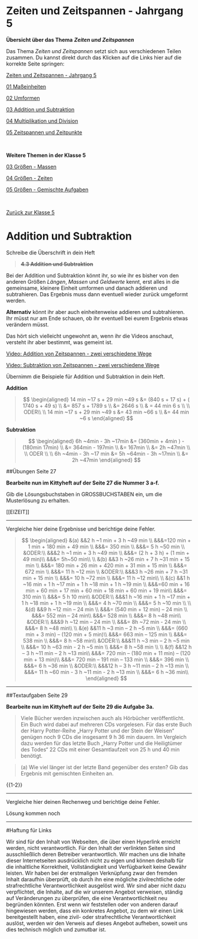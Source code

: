 <!--
author: Susanne Suckfüll
email: su-aes@masannek.de
language: de
narrator: German Female
script: url.js

View this file on https://liascript.github.io/course/?https://raw.githubusercontent.com/SUC-AES/Mathematik-5/master/2_Massen_1.md
-->

# Zeiten und Zeitspannen - Jahrgang 5


**Übersicht über das Thema** ***Zeiten und Zeitspannen***

Das Thema *Zeiten und Zeitspannen* setzt sich aus verschiedenen Teilen zusammen. Du kannst direkt durch das Klicken auf die Links hier auf die korrekte Seite springen:

[Zeiten und Zeitspannen - Jahrgang 5](https://liascript.github.io/course/?https://raw.githubusercontent.com/SUC-AES/Mathe-Webseite/master/Klasse_05/04_Zeiten_und_Zeitspannen/M-05-04-Zeiten_und_Zeitspannen.md#1)

[01 Maßeinheiten](https://liascript.github.io/course/?https://raw.githubusercontent.com/SUC-AES/Mathe-Webseite/master/Klasse_05/04_Zeiten_und_Zeitspannen/01_MaBeinheiten/M-05-04-01-MaBeinheiten.md#2)

[02 Umformen](https://liascript.github.io/course/?https://raw.githubusercontent.com/SUC-AES/Mathe-Webseite/master/Klasse_05/04_Zeiten_und_Zeitspannen/02_Umformen/M-05-04-02-Umformen.md#2)

[03 Addition und Subtraktion](https://liascript.github.io/course/?https://raw.githubusercontent.com/SUC-AES/Mathe-Webseite/master/Klasse_05/04_Zeiten_und_Zeitspannen/03_Addition_und_Subtraktion/M-05-04-03-Addition_und_Subtraktion.md#2)

[04 Multiplikation und Division](https://liascript.github.io/course/?https://raw.githubusercontent.com/SUC-AES/Mathe-Webseite/master/Klasse_05/04_Zeiten_und_Zeitspannen/04_Multiplikation_und_Division/M-05-04-04-Multiplikation_und_Division.md#1)

[05 Zeitspannen und Zeitpunkte](https://liascript.github.io/course/?https://raw.githubusercontent.com/SUC-AES/Mathe-Webseite/master/Klasse_05/04_Zeiten_und_Zeitspannen/05_Berechnen_von_Zeitdauern/M-05-04-05-Zeitspannen_und_Zeitpunkt.md#2)

$\qquad$

**Weitere Themen in der Klasse 5**

[03 Größen - Massen](https://liascript.github.io/course/?https://raw.githubusercontent.com/SUC-AES/Mathe-Webseite/master/Klasse_05/03_Massen/M-05-03-Massen.md#1)

[04 Größen - Zeiten](https://liascript.github.io/course/?https://raw.githubusercontent.com/SUC-AES/Mathe-Webseite/master/Klasse_05/04_Zeiten_und_Zeitspannen/M-05-04-Zeiten_und_Zeitspannen.md#2)

[05 Größen - Gemischte Aufgaben](https://liascript.github.io/course/?https://raw.githubusercontent.com/SUC-AES/Mathe-Webseite/master/Klasse_05/05_Alle_GroeBen/M-05-05-Alle_GroeBen.md#2)

$\qquad$

[Zurück zur Klasse 5](https://liascript.github.io/course/?https://raw.githubusercontent.com/SUC-AES/Mathe-Webseite/master/Klasse_05/M05_Themen.md#2)




# Addition und Subtraktion

Schreibe die Überschrift in dein Heft

>  **~~4.3 Addition und Subtraktion~~**

Bei der Addition und Subtraktion könnt ihr, so wie ihr es bisher von den anderen Größen *Längen*, *Massen* und *Geldwerte* kennt, erst alles in die gemeinsame, kleinere Einheit umformen und danach addieren und subtrahieren. Das Ergebnis muss dann eventuell wieder zurück umgeformt werden.

**Alternativ** könnt ihr aber auch einheitenweise addieren und subtrahieren. Ihr müsst nur am Ende schauen, ob ihr eventuell bei eurem Ergebnis etwas verändern müsst.

Das hört sich vielleicht ungewohnt an, wenn ihr die Videos anschaut, versteht ihr aber bestimmt, was gemeint ist.

[Video: Addition von Zeitspannen - zwei verschiedene Wege](https://aesmaintalde-my.sharepoint.com/:v:/g/personal/susanne_suckfuell_aes-maintal_de/ETI25pe_HghOq-ebtgC4qZwBa4cgl9lQnYkZskynY9GYgA?e=UdxKkf)

[Video: Subtraktion von Zeitspannen - zwei verschiedene Wege](https://aesmaintalde-my.sharepoint.com/:v:/g/personal/susanne_suckfuell_aes-maintal_de/EeAiA_QsR7xKrPZdRKXtYlABcz24u6oL94D0d8W4QsbBkQ?e=3caywJ)

Übernimm die Beispiele für Addition und Subtraktion in dein Heft.

**Addition**

> $$
\begin{aligned}
14 min ~17 s + 29 min ~49 s &= (840 s + 17 s) + ( 1740 s + 49 s) \\
&= 857 s + 1789 s \\
&= 2646 s \\
& = 44 min 6 s \\ \\
ODER\\ \\
14 min ~17 s + 29 min ~49 s &= 43 min ~66 s \\
&= 44 min ~6 s
\end{aligned}
$$

**Subtraktion**

> $$
\begin{aligned}
6h ~4min - 3h ~17min &= (360min + 4min ) - (180min 17min) \\
&= 364min - 197min \\
&= 167min \\
&= 2h ~47min \\ \\
ODER \\ \\
6h ~4min - 3h ~17 min &= 5h ~64min - 3h ~17min \\
&= 2h ~47min
\end{aligned}
$$


##Übungen Seite 27

**Bearbeite nun im Kittyheft auf der Seite 27 die Nummer 3 a-f.**

Gib die Lösungsbuchstaben in GROSSBUCHSTABEN ein, um die Musterlösung zu erhalten.

[[EIZEIT]]
********************************************************************************


Vergleiche hier deine Ergebnisse und berichtige deine Fehler.

> $$
\begin{aligned}
&(a) &&2 h ~1 min + 3 h ~49 min \\
&&&=120 min + 1 min + 180 min + 49 min \\
&&&= 350 min \\
&&&= 5 h ~50 min \\
&ODER:\\
&&&2 h ~1 min + 3 h ~49 min \\
&&&= (2 h + 3 h) + (1 min + 49 min)\\
&&&= 5h~50 min\\
\\
&(b) &&3 h ~26 min + 7 h ~31 min + 15 min \\
&&&= 180 min + 26 min + 420 min + 31 min + 15 min \\
&&&= 672 min \\
&&&= 11 h ~12 min \\
&ODER:\\
&&&3 h ~26 min + 7 h ~31 min + 15 min \\
&&&= 10 h ~72 min \\
&&&= 11 h ~12 min\\
\\
&(c) &&1 h ~16 min + 1 h ~17 min + 1 h ~18 min + 1 h ~19 min \\
&&&=60 min + 16 min + 60 min + 17 min + 60 min + 18 min + 60 min + 19 min\\
&&&= 310 min \\
&&&= 5 h 10 min\\
&ODER:\\
&&&1 h ~16 min + 1 h ~17 min + 1 h ~18 min + 1 h ~19 min \\
&&&= 4 h ~70 min \\
&&&= 5 h ~10 min \\
\\
&(d) &&9 h ~12 min – 24 min \\
&&&= (540 min + 12 min) – 24 min \\
&&&= 552 min – 24 min\\
&&&= 528 min \\
&&&= 8 h ~48 min\\
&ODER:\\
&&&9 h ~12 min – 24 min \\
&&&= 8h ~72 min - 24 min \\
&&&= 8 h ~48 min\\
\\
&(e) &&11 h ~3 min – 2 h ~5 min \\
&&&= (660 min + 3 min) – (120 min + 5 min)\\
&&&= 663 min – 125 min \\
&&&= 538 min \\
&&&= 8 h ~58 min\\
&ODER:\\
&&&11 h ~3 min – 2 h ~5 min \\
&&&= 10 h ~63 min - 2 h ~5 min \\
&&&= 8 h ~58 min \\
\\
&(f) &&12 h – 3 h ~11 min – 2 h ~13 min\\
&&&= 720 min – (180 min + 11 min) – (120 min + 13 min)\\
&&&= 720 min – 191 min – 133 min \\
&&&= 396 min \\
&&&= 6 h ~36 min  \\
&ODER:\\
&&&12 h – 3 h ~11 min – 2 h ~13 min \\
&&&= 11 h ~60 min - 3 h ~11 min - 2 h ~13 min \\
&&&= 6 h ~36 min\\
\end{aligned}
$$


********************************************************************************

##Textaufgaben Seite 29

**Bearbeite nun im Kittyheft auf der Seite 29 die Aufgabe 3a.**

> Viele Bücher werden inzwischen auch als Hörbücher veröffentlicht. Ein Buch wird dabei auf mehreren CDs vorgelesen. Für das erste Buch der Harry Potter-Reihe „Harry Potter und der Stein der Weisen“ genügen noch 9 CDs die insgesamt 9 h 36 min dauern. Im Vergleich dazu werden für das letzte Buch „Harry Potter und die Heiligtümer des Todes“ 22 CDs mit einer Gesamtlaufzeit von 25 h und 40 min benötigt.

> (a) Wie viel länger ist der letzte Band gegenüber des ersten? Gib das Ergebnis mit gemischten Einheiten an.


{{1-2}}
********************************************************************************


Vergleiche hier deinen Rechenweg und berichtige deine Fehler.


Lösung kommen noch

********************************************************************************



#Haftung für Links

Wir sind für den Inhalt von Webseiten, die über einen Hyperlink erreicht werden, nicht verantwortlich. Für den Inhalt der verlinkten Seiten sind ausschließlich deren Betreiber verantwortlich. Wir machen uns die Inhalte dieser Internetseiten ausdrücklich nicht zu eigen und können deshalb für die inhaltliche Korrektheit, Vollständigkeit und Verfügbarkeit keine Gewähr leisten. Wir haben bei der erstmaligen Verknüpfung zwar den fremden Inhalt daraufhin überprüft, ob durch ihn eine mögliche zivilrechtliche oder strafrechtliche Verantwortlichkeit ausgelöst wird. Wir sind aber nicht dazu verpflichtet, die Inhalte, auf die wir unserem Angebot verweisen, ständig auf Veränderungen zu überprüfen, die eine Verantwortlichkeit neu begründen könnten. Erst wenn wir feststellen oder von anderen darauf hingewiesen werden, dass ein konkretes Angebot, zu dem wir einen Link bereitgestellt haben, eine zivil- oder strafrechtliche Verantwortlichkeit auslöst, werden wir den Verweis auf dieses Angebot aufheben, soweit uns dies technisch möglich und zumutbar ist.
